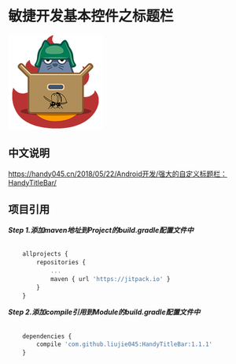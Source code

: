 #   敏捷开发基本控件之标题栏

![](HandyBase.png)

## 中文说明

https://handy045.cn/2018/05/22/Android开发/强大的自定义标题栏：HandyTitleBar/

## 项目引用

***Step 1.添加maven地址到Project的build.gradle配置文件中***

```javascript

    allprojects {
        repositories {
            ...
            maven { url 'https://jitpack.io' }
        }
    }
```

***Step 2.添加compile引用到Module的build.gradle配置文件中***

```javascript

    dependencies {
        compile 'com.github.liujie045:HandyTitleBar:1.1.1'
    }
```
